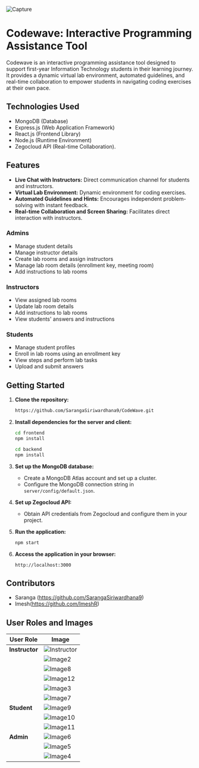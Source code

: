 
![Capture](https://github.com/SarangaSiriwardhana9/CodeWave/assets/99233703/f57e238c-9340-4c22-b82a-578e28c6d8dc)


# Codewave: Interactive Programming Assistance Tool

Codewave is an interactive programming assistance tool designed to support first-year Information Technology students in their learning journey. It provides a dynamic virtual lab environment, automated guidelines, and real-time collaboration to empower students in navigating coding exercises at their own pace.

## Technologies Used

- MongoDB (Database)
- Express.js (Web Application Framework)
- React.js (Frontend Library)
- Node.js (Runtime Environment)
- Zegocloud API (Real-time Collaboration).

## Features

- **Live Chat with Instructors:** Direct communication channel for students and instructors.
- **Virtual Lab Environment:** Dynamic environment for coding exercises.
- **Automated Guidelines and Hints:** Encourages independent problem-solving with instant feedback.
- **Real-time Collaboration and Screen Sharing:** Facilitates direct interaction with instructors.

### Admins

- Manage student details
- Manage instructor details
- Create lab rooms and assign instructors
- Manage lab room details (enrollment key, meeting room)
- Add instructions to lab rooms

### Instructors

- View assigned lab rooms
- Update lab room details
- Add instructions to lab rooms
- View students' answers and instructions

### Students

- Manage student profiles
- Enroll in lab rooms using an enrollment key
- View steps and perform lab tasks
- Upload and submit answers

## Getting Started

1. **Clone the repository:**

    ```bash
    https://github.com/SarangaSiriwardhana9/CodeWave.git
    ```

2. **Install dependencies for the server and client:**

    ```bash
    cd frontend
    npm install
    
    cd backend
    npm install
    ```

3. **Set up the MongoDB database:**

    - Create a MongoDB Atlas account and set up a cluster.
    - Configure the MongoDB connection string in `server/config/default.json`.

4. **Set up Zegocloud API:**

    - Obtain API credentials from Zegocloud and configure them in your project.

5. **Run the application:**

    ```bash
    npm start
    ```

6. **Access the application in your browser:**

    ```
    http://localhost:3000
    ```


## Contributors

- Saranga (https://github.com/SarangaSiriwardhana9) 
- Imesh(https://github.com/ImeshR)
  
 
## User Roles and Images

| User Role | Image |
| --- | --- |
| **Instructor** | ![Instructor](https://github.com/SarangaSiriwardhana9/CodeWave/assets/99233703/62976afa-f859-4353-9fb8-cf42e275a9b7) |
| | ![Image2](https://github.com/SarangaSiriwardhana9/CodeWave/assets/99233703/d5d71800-e7cf-48ef-a3d6-1cefddca43bb) |
| | ![Image8](https://github.com/SarangaSiriwardhana9/CodeWave/assets/99233703/6d1c65ce-daa3-47ff-8baa-f8b2df2ce922) |
| | ![Image12](https://github.com/SarangaSiriwardhana9/CodeWave/assets/99233703/09af0700-1a93-4398-baad-b57e317023c7) |
| | ![Image3](https://github.com/SarangaSiriwardhana9/CodeWave/assets/99233703/dce64f1e-5be0-4851-be4c-44e71737a690) |
| | ![Image7](https://github.com/SarangaSiriwardhana9/CodeWave/assets/99233703/5099c5dc-3cf5-464b-85fe-917e9c83d364) |
| **Student** | ![Image9](https://github.com/SarangaSiriwardhana9/CodeWave/assets/99233703/16683687-601a-4d24-a418-44458abc2cfa) |
| | ![Image10](https://github.com/SarangaSiriwardhana9/CodeWave/assets/99233703/40acc07f-b582-4333-a40c-205254337805) |
| | ![Image11](https://github.com/SarangaSiriwardhana9/CodeWave/assets/99233703/87eb404b-fb75-4d3d-b662-ad95aaaf98e0) |
| **Admin** | ![Image6](https://github.com/SarangaSiriwardhana9/CodeWave/assets/99233703/7da81b25-7041-4397-9e10-6248b035e4d8) |
| | ![Image5](https://github.com/SarangaSiriwardhana9/CodeWave/assets/99233703/dcef6ee6-e103-47b1-9f57-dcc17d6e9cac) |
| | ![Image4](https://github.com/SarangaSiriwardhana9/CodeWave/assets/99233703/25ab7a0a-c488-4ce9-ab26-be96db87ed0a) |

